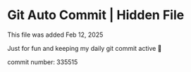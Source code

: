 # Git Auto Commit | Hidden File

This file was added Feb 12, 2025

Just for fun and keeping my daily git commit active 🤪

commit number: 335515
